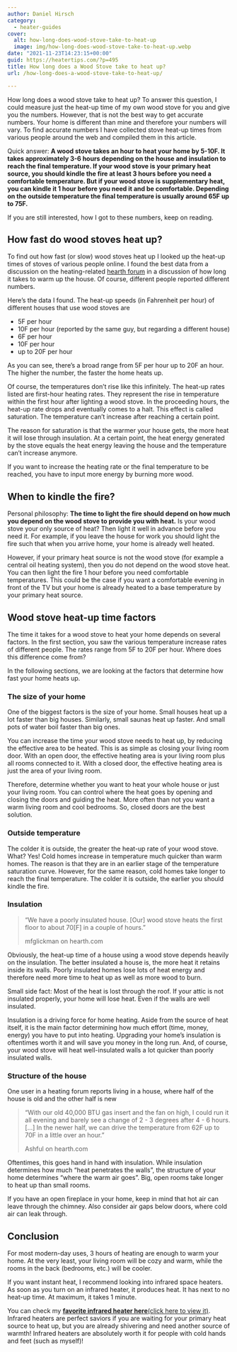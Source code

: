 ```yaml
---
author: Daniel Hirsch
category:
  - heater-guides
cover:
  alt: how-long-does-wood-stove-take-to-heat-up
  image: img/how-long-does-wood-stove-take-to-heat-up.webp
date: "2021-11-23T14:23:15+00:00"
guid: https://heatertips.com/?p=495
title: How long does a Wood Stove take to heat up?
url: /how-long-does-a-wood-stove-take-to-heat-up/

---
```

How long does a wood stove take to heat up? To answer this question, I could measure just the heat-up time of my own wood stove for you and give you the numbers. However, that is not the best way to get accurate numbers. Your home is different than mine and therefore your numbers will vary. To find accurate numbers I have collected stove heat-up times from various people around the web and compiled them in this article.

Quick answer: **A wood stove takes an hour to heat your home by 5-10F. It takes approximately 3-6 hours depending on the house and insulation to reach the final temperature. If your wood stove is your primary heat source, you should kindle the fire at least 3 hours before you need a comfortable temperature. But if your wood stove is supplementary heat, you can kindle it 1 hour before you need it and be comfortable. Depending on the outside temperature the final temperature is usually around 65F up to 75F.**

If you are still interested, how I got to these numbers, keep on reading.

## How fast do wood stoves heat up?

To find out how fast (or slow) wood stoves heat up I looked up the heat-up times of stoves of various people online. I found the best data from a discussion on the heating-related [hearth forum](https://www.hearth.com/talk/threads/how-long-does-it-take-to-warm-up-the-house.94331/) in a discussion of how long it takes to warm up the house. Of course, different people reported different numbers.

Here’s the data I found. The heat-up speeds (in Fahrenheit per hour) of different houses that use wood stoves are

- 5F per hour
- 10F per hour (reported by the same guy, but regarding a different house)
- 6F per hour
- 10F per hour
- up to 20F per hour

As you can see, there’s a broad range from 5F per hour up to 20F an hour. The higher the number, the faster the home heats up.

Of course, the temperatures don’t rise like this infinitely. The heat-up rates listed are first-hour heating rates. They represent the rise in temperature within the first hour after lighting a wood stove. In the proceeding hours, the heat-up rate drops and eventually comes to a halt. This effect is called saturation. The temperature can’t increase after reaching a certain point.

The reason for saturation is that the warmer your house gets, the more heat it will lose through insulation. At a certain point, the heat energy generated by the stove equals the heat energy leaving the house and the temperature can’t increase anymore.

If you want to increase the heating rate or the final temperature to be reached, you have to input more energy by burning more wood.

## When to kindle the fire?

Personal philosophy: **The time to light the fire should depend on how much you depend on the wood stove to provide you with heat.** Is your wood stove your only source of heat? Then light it well in advance before you need it. For example, if you leave the house for work you should light the fire such that when you arrive home, your home is already well heated.

However, if your primary heat source is not the wood stove (for example a central oil heating system), then you do not depend on the wood stove heat. You can then light the fire 1 hour before you need comfortable temperatures. This could be the case if you want a comfortable evening in front of the TV but your home is already heated to a base temperature by your primary heat source.

## Wood stove heat-up time factors

The time it takes for a wood stove to heat your home depends on several factors. In the first section, you saw the various temperature increase rates of different people. The rates range from 5F to 20F per hour. Where does this difference come from?

In the following sections, we are looking at the factors that determine how fast your home heats up.

### The size of your home

One of the biggest factors is the size of your home. Small houses heat up a lot faster than big houses. Similarly, small saunas heat up faster. And small pots of water boil faster than big ones.

You can increase the time your wood stove needs to heat up, by reducing the effective area to be heated. This is as simple as closing your living room door. With an open door, the effective heating area is your living room plus all rooms connected to it. With a closed door, the effective heating area is just the area of your living room.

Therefore, determine whether you want to heat your whole house or just your living room. You can control where the heat goes by opening and closing the doors and guiding the heat. More often than not you want a warm living room and cool bedrooms. So, closed doors are the best solution.

### Outside temperature

The colder it is outside, the greater the heat-up rate of your wood stove. What? Yes! Cold homes increase in temperature much quicker than warm homes. The reason is that they are in an earlier stage of the temperature saturation curve. However, for the same reason, cold homes take longer to reach the final temperature. The colder it is outside, the earlier you should kindle the fire.

### Insulation

> “We have a poorly insulated house. \[Our\] wood stove heats the first floor to about 70\[F\] in a couple of hours.”
>
> mfglickman on hearth.com

Obviously, the heat-up time of a house using a wood stove depends heavily on the insulation. The better insulated a house is, the more heat it retains inside its walls. Poorly insulated homes lose lots of heat energy and therefore need more time to heat up as well as more wood to burn.

Small side fact: Most of the heat is lost through the roof. If your attic is not insulated properly, your home will lose heat. Even if the walls are well insulated.

Insulation is a driving force for home heating. Aside from the source of heat itself, it is the main factor determining how much effort (time, money, energy) you have to put into heating. Upgrading your home’s insulation is oftentimes worth it and will save you money in the long run. And, of course, your wood stove will heat well-insulated walls a lot quicker than poorly insulated walls.

### Structure of the house

One user in a heating forum reports living in a house, where half of the house is old and the other half is new

> “With our old 40,000 BTU gas insert and the fan on high, I could run it all evening and barely see a change of 2 - 3 degrees after 4 - 6 hours. \[...\] In the newer half, we can drive the temperature from 62F up to 70F in a little over an hour.”
>
> Ashful on hearth.com

Oftentimes, this goes hand in hand with insulation. While insulation determines how much “heat penetrates the walls”, the structure of your home determines “where the warm air goes”. Big, open rooms take longer to heat up than small rooms.

If you have an open fireplace in your home, keep in mind that hot air can leave through the chimney. Also consider air gaps below doors, where cold air can leak through.

## Conclusion

For most modern-day uses, 3 hours of heating are enough to warm your home. At the very least, your living room will be cozy and warm, while the rooms in the back (bedrooms, etc.) will be cooler.

If you want instant heat, I recommend looking into infrared space heaters. As soon as you turn on an infrared heater, it produces heat. It has next to no heat-up time. At maximum, it takes 1 minute.

You can check my [**favorite infrared heater here**(click here to view it)](/recommended-products/best-infrared-heater/). Infrared heaters are perfect saviors if you are waiting for your primary heat source to heat up, but you are already shivering and need another source of warmth! Infrared heaters are absolutely worth it for people with cold hands and feet (such as myself)!
